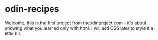 # odin-recipes

Welcome, this is the first project from theodinproject.com - it's about showing what you learned only with html. I will add CSS later to style it a little bit.